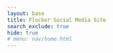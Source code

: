 ```yaml
---
layout: base
title: Flocker Social Media Site 
search_exclude: true
hide: true
# menu: nav/home.html
---
```


